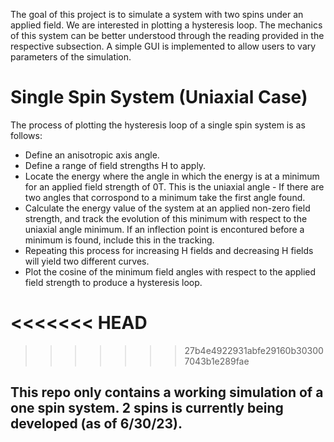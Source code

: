 
<p> The goal of this project is to simulate a system with two spins under an applied field. We are interested in plotting a hysteresis loop. The mechanics of this system can be better understood through the reading provided in the respective subsection. A simple GUI is implemented to allow users to vary parameters of the simulation. </p>

# Single Spin System (Uniaxial Case)
<p> The process of plotting the hysteresis loop of a single spin system is as follows:</p>
<ul> 
  <li>Define an anisotropic axis angle.</li>
  <li>Define a range of field strengths H to apply.</li>
  <li>Locate the energy where the angle in which the energy is at a minimum for an applied field strength of 0T. This is the uniaxial angle - If there are two angles that corrospond to a minimum take the first angle found. </li>
  <li> Calculate the energy value of the system at an applied non-zero field strength, and track the evolution of this minimum with respect to the uniaxial angle minimum. If an inflection point is encontured before a minimum is found, include this in the tracking.  </li>
  <li>Repeating this process for increasing H fields and decreasing H fields will yield two different curves. </li>
  <li> Plot the cosine of the minimum field angles with respect to the applied field strength to produce a hysteresis loop.</li>
</ul>

<<<<<<< HEAD
 <a href ="/public/Simulation_Diagram.png"></a>
=======
 
>>>>>>> 27b4e4922931abfe29160b303007043b1e289fae

## This repo only contains a working simulation of a **one** spin system. 2 spins is currently being developed (as of 6/30/23). 
